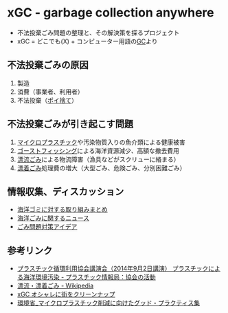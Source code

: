 # xGC - garbage collection anywhere

- 不法投棄ごみ問題の整理と、その解決策を探るプロジェクト
- xGC = どこでも(X) + コンピューター用語の[GC](https://ja.wikipedia.org/wiki/%E3%82%AC%E3%83%99%E3%83%BC%E3%82%B8%E3%82%B3%E3%83%AC%E3%82%AF%E3%82%B7%E3%83%A7%E3%83%B3)より

## 不法投棄ごみの原因

1. 製造
2. 消費（事業者、利用者）
3. 不法投棄（[ポイ捨て](https://ja.wikipedia.org/wiki/%E3%83%9D%E3%82%A4%E6%8D%A8%E3%81%A6)）

## 不法投棄ごみが引き起こす問題

1. [マイクロプラスチック](https://ja.wikipedia.org/wiki/%E3%83%9E%E3%82%A4%E3%82%AF%E3%83%AD%E3%83%97%E3%83%A9%E3%82%B9%E3%83%81%E3%83%83%E3%82%AF)や汚染物質入りの魚介類による健康被害
2. [ゴーストフィッシング](https://ja.wikipedia.org/wiki/%E3%82%B4%E3%83%BC%E3%82%B9%E3%83%88%E3%83%95%E3%82%A3%E3%83%83%E3%82%B7%E3%83%B3%E3%82%B0)による海洋資源減少、高額な撤去費用
3. [漂流ごみ](https://ja.wikipedia.org/wiki/%E6%BC%82%E6%B5%81%E3%83%BB%E6%BC%82%E7%9D%80%E3%81%94%E3%81%BF)による物流障害（漁具などがスクリューに絡まる）
4. [漂着ごみ](https://ja.wikipedia.org/wiki/%E6%BC%82%E6%B5%81%E3%83%BB%E6%BC%82%E7%9D%80%E3%81%94%E3%81%BF)処理費の増大（大型ごみ、危険ごみ、分別困難ごみ）

## 情報収集、ディスカッション

- [海洋ゴミに対する取り組みまとめ](https://github.com/code4fukui/marinedebris/issues/1)
- [海洋ごみに関するニュース](https://github.com/code4fukui/marinedebris/issues/2)
- [ごみ問題対策アイデア](https://github.com/code4fukui/marinedebris/issues/3)

## 参考リンク

- [プラスチック循環利用協会講演会（2014年9月2日講演） プラスチックによる海洋環境汚染 - プラスチック情報局：協会の活動](https://www.pwmi.or.jp/public/new/201501/index.html)
- [漂流・漂着ごみ - Wikipedia](https://ja.wikipedia.org/wiki/%E6%BC%82%E6%B5%81%E3%83%BB%E6%BC%82%E7%9D%80%E3%81%94%E3%81%BF#:~:text=%E6%BC%82%E6%B5%81%E3%83%BB%E6%BC%82%E7%9D%80%E3%81%94%E3%81%BF%EF%BC%88%E3%81%B2%E3%82%87%E3%81%86,%E3%81%94%E3%81%BF%E3%80%81%E3%83%9E%E3%83%AA%E3%83%B3%E3%83%87%E3%83%96%E3%83%AA%E3%81%A8%E3%82%82%E5%91%BC%E3%81%B0%E3%82%8C%E3%82%8B%E3%80%82)
- [xGC オシャレに街をクリーンナップ](https://ameblo.jp/xgc/)
- [環境省_マイクロプラスチック削減に向けたグッド・プラクティス集](http://www.env.go.jp/water/post_113.html)
